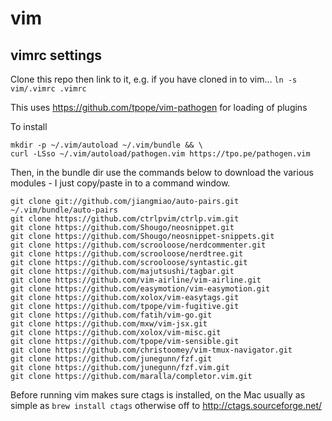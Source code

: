 # vim
## vimrc settings

Clone this repo then link to it, e.g. if you have cloned in to vim...
`ln -s vim/.vimrc .vimrc`

This uses https://github.com/tpope/vim-pathogen for loading of plugins

To install

```
mkdir -p ~/.vim/autoload ~/.vim/bundle && \
curl -LSso ~/.vim/autoload/pathogen.vim https://tpo.pe/pathogen.vim
```

Then, in the bundle dir use the commands below to download the various modules - I just copy/paste
in to a command window.

```
git clone git://github.com/jiangmiao/auto-pairs.git ~/.vim/bundle/auto-pairs
git clone https://github.com/ctrlpvim/ctrlp.vim.git
git clone https://github.com/Shougo/neosnippet.git
git clone https://github.com/Shougo/neosnippet-snippets.git
git clone https://github.com/scrooloose/nerdcommenter.git
git clone https://github.com/scrooloose/nerdtree.git
git clone https://github.com/scrooloose/syntastic.git
git clone https://github.com/majutsushi/tagbar.git
git clone https://github.com/vim-airline/vim-airline.git
git clone https://github.com/easymotion/vim-easymotion.git
git clone https://github.com/xolox/vim-easytags.git
git clone https://github.com/tpope/vim-fugitive.git
git clone https://github.com/fatih/vim-go.git
git clone https://github.com/mxw/vim-jsx.git
git clone https://github.com/xolox/vim-misc.git
git clone https://github.com/tpope/vim-sensible.git
git clone https://github.com/christoomey/vim-tmux-navigator.git
git clone https://github.com/junegunn/fzf.git
git clone https://github.com/junegunn/fzf.vim.git
git clone https://github.com/maralla/completor.vim.git
```

Before running vim makes sure ctags is installed, on the Mac usually as simple as `brew install
ctags` otherwise off to http://ctags.sourceforge.net/


